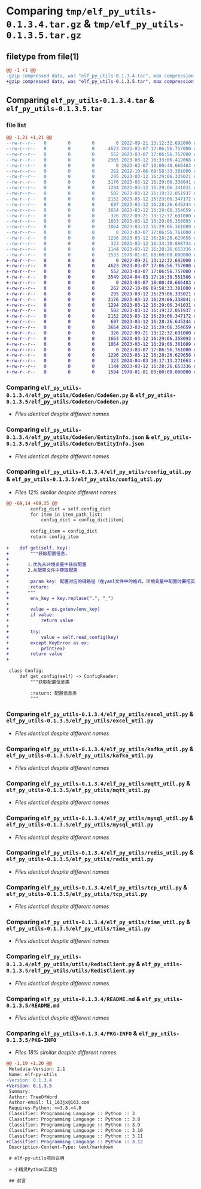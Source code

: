 # Comparing `tmp/elf_py_utils-0.1.3.4.tar.gz` & `tmp/elf_py_utils-0.1.3.5.tar.gz`

## filetype from file(1)

```diff
@@ -1 +1 @@
-gzip compressed data, was "elf_py_utils-0.1.3.4.tar", max compression
+gzip compressed data, was "elf_py_utils-0.1.3.5.tar", max compression
```

## Comparing `elf_py_utils-0.1.3.4.tar` & `elf_py_utils-0.1.3.5.tar`

### file list

```diff
@@ -1,21 +1,21 @@
--rw-r--r--   0        0        0        0 2022-09-21 13:12:32.692000 elf_py_utils-0.1.3.4/elf_py_utils/__init__.py
--rw-r--r--   0        0        0     4623 2023-03-07 17:06:56.757000 elf_py_utils-0.1.3.4/elf_py_utils/CodeGen/CodeGen.py
--rw-r--r--   0        0        0      552 2023-03-07 17:06:56.757000 elf_py_utils-0.1.3.4/elf_py_utils/CodeGen/EntityInfo.json
--rw-r--r--   0        0        0     2965 2023-03-12 16:33:06.412068 elf_py_utils-0.1.3.4/elf_py_utils/config_util.py
--rw-r--r--   0        0        0        0 2023-03-07 18:00:40.666483 elf_py_utils-0.1.3.4/elf_py_utils/constants/__init__.py
--rw-r--r--   0        0        0      262 2022-10-06 09:58:33.381000 elf_py_utils-0.1.3.4/elf_py_utils/constants/FormatConstant.py
--rw-r--r--   0        0        0      295 2023-03-12 16:29:06.335021 elf_py_utils-0.1.3.4/elf_py_utils/elf_core.py
--rw-r--r--   0        0        0     3176 2023-03-12 16:29:06.338041 elf_py_utils-0.1.3.4/elf_py_utils/excel_util.py
--rw-r--r--   0        0        0     1294 2023-03-12 16:29:06.341031 elf_py_utils-0.1.3.4/elf_py_utils/kafka_util.py
--rw-r--r--   0        0        0      502 2023-03-12 16:19:32.051937 elf_py_utils-0.1.3.4/elf_py_utils/logger_util.py
--rw-r--r--   0        0        0     2152 2023-03-12 16:29:06.347172 elf_py_utils-0.1.3.4/elf_py_utils/mqtt_util.py
--rw-r--r--   0        0        0      697 2023-03-12 16:28:26.645244 elf_py_utils-0.1.3.4/elf_py_utils/mysql_util.py
--rw-r--r--   0        0        0     3664 2023-03-12 16:29:06.354659 elf_py_utils-0.1.3.4/elf_py_utils/redis_util.py
--rw-r--r--   0        0        0      326 2022-09-21 13:12:32.691000 elf_py_utils-0.1.3.4/elf_py_utils/str_util.py
--rw-r--r--   0        0        0     1663 2023-03-12 16:29:06.358093 elf_py_utils-0.1.3.4/elf_py_utils/tcp_util.py
--rw-r--r--   0        0        0     1064 2023-03-12 16:29:06.361089 elf_py_utils-0.1.3.4/elf_py_utils/time_util.py
--rw-r--r--   0        0        0        0 2023-03-07 17:06:56.761000 elf_py_utils-0.1.3.4/elf_py_utils/utils/__init__.py
--rw-r--r--   0        0        0     1296 2023-03-12 16:28:26.629658 elf_py_utils-0.1.3.4/elf_py_utils/utils/RedisClient.py
--rw-r--r--   0        0        0      323 2023-03-12 16:34:30.098734 elf_py_utils-0.1.3.4/pyproject.toml
--rw-r--r--   0        0        0     1144 2023-03-12 16:28:26.653336 elf_py_utils-0.1.3.4/README.md
--rw-r--r--   0        0        0     1533 1970-01-01 00:00:00.000000 elf_py_utils-0.1.3.4/PKG-INFO
+-rw-r--r--   0        0        0        0 2022-09-21 13:12:32.692000 elf_py_utils-0.1.3.5/elf_py_utils/__init__.py
+-rw-r--r--   0        0        0     4623 2023-03-07 17:06:56.757000 elf_py_utils-0.1.3.5/elf_py_utils/CodeGen/CodeGen.py
+-rw-r--r--   0        0        0      552 2023-03-07 17:06:56.757000 elf_py_utils-0.1.3.5/elf_py_utils/CodeGen/EntityInfo.json
+-rw-r--r--   0        0        0     3549 2024-04-03 17:16:38.551586 elf_py_utils-0.1.3.5/elf_py_utils/config_util.py
+-rw-r--r--   0        0        0        0 2023-03-07 18:00:40.666483 elf_py_utils-0.1.3.5/elf_py_utils/constants/__init__.py
+-rw-r--r--   0        0        0      262 2022-10-06 09:58:33.381000 elf_py_utils-0.1.3.5/elf_py_utils/constants/FormatConstant.py
+-rw-r--r--   0        0        0      295 2023-03-12 16:29:06.335021 elf_py_utils-0.1.3.5/elf_py_utils/elf_core.py
+-rw-r--r--   0        0        0     3176 2023-03-12 16:29:06.338041 elf_py_utils-0.1.3.5/elf_py_utils/excel_util.py
+-rw-r--r--   0        0        0     1294 2023-03-12 16:29:06.341031 elf_py_utils-0.1.3.5/elf_py_utils/kafka_util.py
+-rw-r--r--   0        0        0      502 2023-03-12 16:19:32.051937 elf_py_utils-0.1.3.5/elf_py_utils/logger_util.py
+-rw-r--r--   0        0        0     2152 2023-03-12 16:29:06.347172 elf_py_utils-0.1.3.5/elf_py_utils/mqtt_util.py
+-rw-r--r--   0        0        0      697 2023-03-12 16:28:26.645244 elf_py_utils-0.1.3.5/elf_py_utils/mysql_util.py
+-rw-r--r--   0        0        0     3664 2023-03-12 16:29:06.354659 elf_py_utils-0.1.3.5/elf_py_utils/redis_util.py
+-rw-r--r--   0        0        0      326 2022-09-21 13:12:32.691000 elf_py_utils-0.1.3.5/elf_py_utils/str_util.py
+-rw-r--r--   0        0        0     1663 2023-03-12 16:29:06.358093 elf_py_utils-0.1.3.5/elf_py_utils/tcp_util.py
+-rw-r--r--   0        0        0     1064 2023-03-12 16:29:06.361089 elf_py_utils-0.1.3.5/elf_py_utils/time_util.py
+-rw-r--r--   0        0        0        0 2023-03-07 17:06:56.761000 elf_py_utils-0.1.3.5/elf_py_utils/utils/__init__.py
+-rw-r--r--   0        0        0     1296 2023-03-12 16:28:26.629658 elf_py_utils-0.1.3.5/elf_py_utils/utils/RedisClient.py
+-rw-r--r--   0        0        0      323 2024-04-03 18:17:13.271663 elf_py_utils-0.1.3.5/pyproject.toml
+-rw-r--r--   0        0        0     1144 2023-03-12 16:28:26.653336 elf_py_utils-0.1.3.5/README.md
+-rw-r--r--   0        0        0     1584 1970-01-01 00:00:00.000000 elf_py_utils-0.1.3.5/PKG-INFO
```

### Comparing `elf_py_utils-0.1.3.4/elf_py_utils/CodeGen/CodeGen.py` & `elf_py_utils-0.1.3.5/elf_py_utils/CodeGen/CodeGen.py`

 * *Files identical despite different names*

### Comparing `elf_py_utils-0.1.3.4/elf_py_utils/CodeGen/EntityInfo.json` & `elf_py_utils-0.1.3.5/elf_py_utils/CodeGen/EntityInfo.json`

 * *Files identical despite different names*

### Comparing `elf_py_utils-0.1.3.4/elf_py_utils/config_util.py` & `elf_py_utils-0.1.3.5/elf_py_utils/config_util.py`

 * *Files 12% similar despite different names*

```diff
@@ -69,14 +69,35 @@
         config_dict = self.config_dict
         for item in item_path_list:
             config_dict = config_dict[item]
 
         config_item = config_dict
         return config_item
 
+    def get(self, key):
+        """获取配置信息.
+
+       1.优先从环境变量中获取配置
+       2.从配置文件中获取配置
+
+       :param key: 配置对应的键路径（在yaml文件中的格式，环境变量中配置时要把英文句号.改为英文下划线_）
+       :return:
+       """
+        env_key = key.replace(".", "_")
+
+        value = os.getenv(env_key)
+        if value:
+            return value
+
+        try:
+            value = self.read_config(key)
+        except KeyError as ex:
+            print(ex)
+        return value
+
 
 class Config:
     def get_config(self) -> ConfigReader:
         """获取配置信息类
 
         :return: 配置信息类
         """
```

### Comparing `elf_py_utils-0.1.3.4/elf_py_utils/excel_util.py` & `elf_py_utils-0.1.3.5/elf_py_utils/excel_util.py`

 * *Files identical despite different names*

### Comparing `elf_py_utils-0.1.3.4/elf_py_utils/kafka_util.py` & `elf_py_utils-0.1.3.5/elf_py_utils/kafka_util.py`

 * *Files identical despite different names*

### Comparing `elf_py_utils-0.1.3.4/elf_py_utils/mqtt_util.py` & `elf_py_utils-0.1.3.5/elf_py_utils/mqtt_util.py`

 * *Files identical despite different names*

### Comparing `elf_py_utils-0.1.3.4/elf_py_utils/mysql_util.py` & `elf_py_utils-0.1.3.5/elf_py_utils/mysql_util.py`

 * *Files identical despite different names*

### Comparing `elf_py_utils-0.1.3.4/elf_py_utils/redis_util.py` & `elf_py_utils-0.1.3.5/elf_py_utils/redis_util.py`

 * *Files identical despite different names*

### Comparing `elf_py_utils-0.1.3.4/elf_py_utils/tcp_util.py` & `elf_py_utils-0.1.3.5/elf_py_utils/tcp_util.py`

 * *Files identical despite different names*

### Comparing `elf_py_utils-0.1.3.4/elf_py_utils/time_util.py` & `elf_py_utils-0.1.3.5/elf_py_utils/time_util.py`

 * *Files identical despite different names*

### Comparing `elf_py_utils-0.1.3.4/elf_py_utils/utils/RedisClient.py` & `elf_py_utils-0.1.3.5/elf_py_utils/utils/RedisClient.py`

 * *Files identical despite different names*

### Comparing `elf_py_utils-0.1.3.4/README.md` & `elf_py_utils-0.1.3.5/README.md`

 * *Files identical despite different names*

### Comparing `elf_py_utils-0.1.3.4/PKG-INFO` & `elf_py_utils-0.1.3.5/PKG-INFO`

 * *Files 18% similar despite different names*

```diff
@@ -1,19 +1,20 @@
 Metadata-Version: 2.1
 Name: elf-py-utils
-Version: 0.1.3.4
+Version: 0.1.3.5
 Summary: 
 Author: TreeOfWord
 Author-email: li_163jx@163.com
 Requires-Python: >=3.8,<4.0
 Classifier: Programming Language :: Python :: 3
 Classifier: Programming Language :: Python :: 3.8
 Classifier: Programming Language :: Python :: 3.9
 Classifier: Programming Language :: Python :: 3.10
 Classifier: Programming Language :: Python :: 3.11
+Classifier: Programming Language :: Python :: 3.12
 Description-Content-Type: text/markdown
 
 # elf-py-utils项目说明
 
 > 小精灵Python工具包
 
 ## 前言
```

